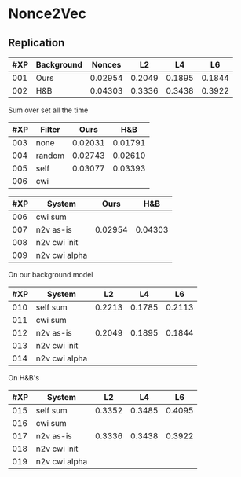 # Nonce2Vec

## Replication
| #XP | Background| Nonces | L2 | L4 | L6 |
| --- | --- | --- | --- | --- | --- |
| 001 | Ours | 0.02954 | 0.2049 | 0.1895 | 0.1844 |
| 002 | H&B | 0.04303 | 0.3336 | 0.3438 | 0.3922 |


Sum over set all the time

| #XP | Filter | Ours | H&B |
| --- | --- | --- | --- |
| 003 | none | 0.02031 | 0.01791 |
| 004 | random | 0.02743 | 0.02610 |
| 005 | self | 0.03077 | 0.03393 |
| 006 | cwi |  |  |


| #XP | System | Ours | H&B |
| --- | --- | --- | --- |
| 006 | cwi sum |  |  |
| 007 | n2v as-is | 0.02954 | 0.04303 |
| 008 | n2v cwi init |  |  |
| 009 | n2v cwi alpha |  |  |


On our background model

| #XP | System | L2 | L4 | L6 |
| --- | --- | --- | --- | --- |
| 010 | self sum | 0.2213 | 0.1785 | 0.2113 |
| 011 | cwi sum |  |  |
| 012 | n2v as-is | 0.2049 | 0.1895 | 0.1844 |
| 013 | n2v cwi init |  |  |
| 014 | n2v cwi alpha |  |  |

On H&B's

| #XP | System | L2 | L4 | L6 |
| --- | --- | --- | --- | --- |
| 015 | self sum | 0.3352 | 0.3485 | 0.4095 |
| 016 | cwi sum |  |  |
| 017 | n2v as-is | 0.3336 | 0.3438 | 0.3922 |
| 018 | n2v cwi init |  |  |
| 019 | n2v cwi alpha |  |  |
